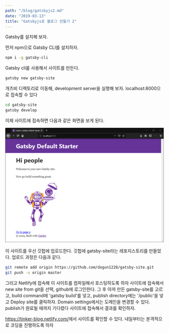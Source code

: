 ```yaml
---
path: "/blog/gatsbyjs2.md"
date: "2019-03-13"
title: "Gatsbyjs로 블로그 만들기 2"
---
```


Gatsby를 설치해 보자.

먼저 npm으로 Gatsby CLI를 설치하자.

```bash
npm i -g gatsby-cli
```

Gatsby cli를 사용해서 사이트를 만든다.

```bash
gatsby new gatsby-site
```

개츠비 디렉토리로 이동해, development server을 실행해 보자.
localhost:8000으로 접속할 수 있다

```bash
cd gatsby-site
gatsby develop
```

이제 사이트에 접속하면 다음과 같은 화면을 보게 된다.

![사진](https://raw.githubusercontent.com/dogun1228/coding-study/master/img/gatsbyjs-2-1.PNG)

이 사이트를 우선 깃헙에 업로드한다. 깃헙에 gatsby-site라는 레포지스토리를 만들었다. 업로드 과정은 다음과 같다.

```bash
git remote add origin https://github.com/dogun1228/gatsby-site.git
git push -u origin master
```

그리고 Netlify에 접속해 이 사이트를 컴파일해서 호스팅하도록 하자
사이트에 접속해서 new site from git을 선택, github에 로그인한다. 그 후 아까 만든 gatsby-site를 고르고, build command에 'gatsby build'를 넣고, publish directory에는 '/public'을 넣고 Deploy site를 클릭하자. Domain settings에서는 도메인을 변경할 수 있다. publish가 완료될 때까지 기다렸다 사이트에 접속해서 결과를 확인하자.

<https://tinker-blog.netlify.com/>에서 사이트를 확인할 수 있다.
내일부터는 본격적으로 코딩을 진행하도록 하자
